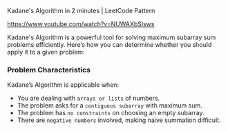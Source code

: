 Kadane's Algorithm in 2 minutes | LeetCode Pattern

https://www.youtube.com/watch?v=NUWAXbSlsws


Kadane's Algorithm is a powerful tool for solving maximum subarray sum problems efficiently. 
Here’s how you can determine whether you should apply it to a given problem:

### Problem Characteristics
Kadane’s Algorithm is applicable when:

- You are dealing with `arrays or lists` of numbers.
- The problem asks for a `contiguous subarray` with maximum sum.
- The problem has `no constraints` on choosing an empty subarray.
- There are `negative numbers` involved, making naive summation difficult.